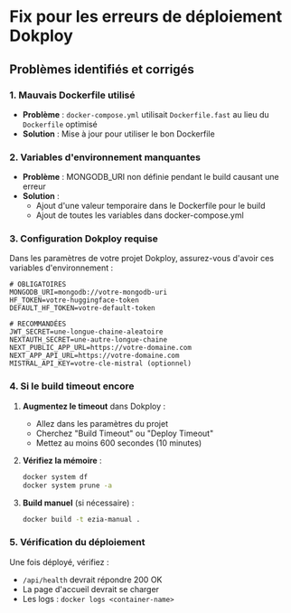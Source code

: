 # Fix pour les erreurs de déploiement Dokploy

## Problèmes identifiés et corrigés

### 1. Mauvais Dockerfile utilisé
- **Problème** : `docker-compose.yml` utilisait `Dockerfile.fast` au lieu du `Dockerfile` optimisé
- **Solution** : Mise à jour pour utiliser le bon Dockerfile

### 2. Variables d'environnement manquantes
- **Problème** : MONGODB_URI non définie pendant le build causant une erreur
- **Solution** : 
  - Ajout d'une valeur temporaire dans le Dockerfile pour le build
  - Ajout de toutes les variables dans docker-compose.yml

### 3. Configuration Dokploy requise

Dans les paramètres de votre projet Dokploy, assurez-vous d'avoir ces variables d'environnement :

```env
# OBLIGATOIRES
MONGODB_URI=mongodb://votre-mongodb-uri
HF_TOKEN=votre-huggingface-token
DEFAULT_HF_TOKEN=votre-default-token

# RECOMMANDÉES
JWT_SECRET=une-longue-chaine-aleatoire
NEXTAUTH_SECRET=une-autre-longue-chaine
NEXT_PUBLIC_APP_URL=https://votre-domaine.com
NEXT_APP_API_URL=https://votre-domaine.com
MISTRAL_API_KEY=votre-cle-mistral (optionnel)
```

### 4. Si le build timeout encore

1. **Augmentez le timeout** dans Dokploy :
   - Allez dans les paramètres du projet
   - Cherchez "Build Timeout" ou "Deploy Timeout"
   - Mettez au moins 600 secondes (10 minutes)

2. **Vérifiez la mémoire** :
   ```bash
   docker system df
   docker system prune -a
   ```

3. **Build manuel** (si nécessaire) :
   ```bash
   docker build -t ezia-manual .
   ```

### 5. Vérification du déploiement

Une fois déployé, vérifiez :
- `/api/health` devrait répondre 200 OK
- La page d'accueil devrait se charger
- Les logs : `docker logs <container-name>`
